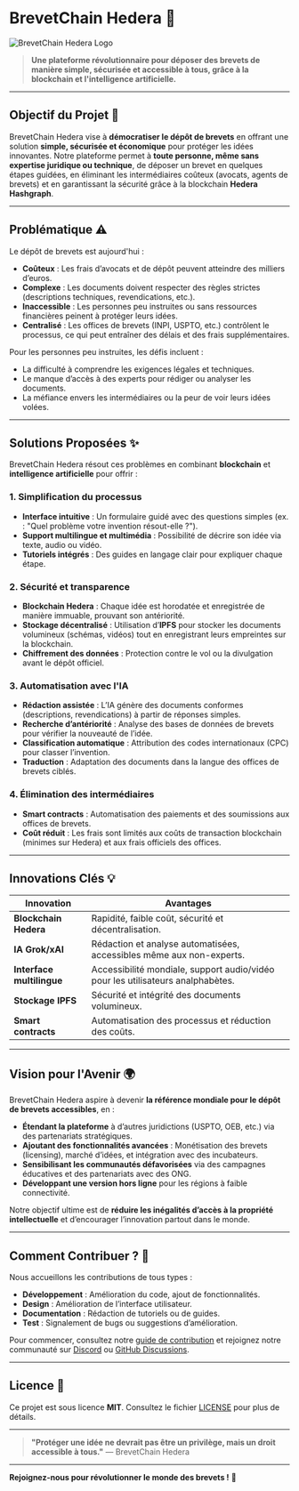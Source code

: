 # **BrevetChain Hedera** 🚀

![BrevetChain Hedera Logo](URL_DU_LOGO)

> **Une plateforme révolutionnaire pour déposer des brevets de manière simple, sécurisée et accessible à tous, grâce à la blockchain et l'intelligence artificielle.**

---

## **Objectif du Projet** 🎯

BrevetChain Hedera vise à **démocratiser le dépôt de brevets** en offrant une solution **simple, sécurisée et économique** pour protéger les idées innovantes. Notre plateforme permet à **toute personne, même sans expertise juridique ou technique**, de déposer un brevet en quelques étapes guidées, en éliminant les intermédiaires coûteux (avocats, agents de brevets) et en garantissant la sécurité grâce à la blockchain **Hedera Hashgraph**.

---

## **Problématique** ⚠️ 

Le dépôt de brevets est aujourd'hui :
- **Coûteux** : Les frais d’avocats et de dépôt peuvent atteindre des milliers d’euros.
- **Complexe** : Les documents doivent respecter des règles strictes (descriptions techniques, revendications, etc.).
- **Inaccessible** : Les personnes peu instruites ou sans ressources financières peinent à protéger leurs idées.
- **Centralisé** : Les offices de brevets (INPI, USPTO, etc.) contrôlent le processus, ce qui peut entraîner des délais et des frais supplémentaires.

Pour les personnes peu instruites, les défis incluent :
- La difficulté à comprendre les exigences légales et techniques.
- Le manque d’accès à des experts pour rédiger ou analyser les documents.
- La méfiance envers les intermédiaires ou la peur de voir leurs idées volées. 

---

## **Solutions Proposées** ✨

BrevetChain Hedera résout ces problèmes en combinant **blockchain** et **intelligence artificielle** pour offrir :

### 1. **Simplification du processus**
- **Interface intuitive** : Un formulaire guidé avec des questions simples (ex. : "Quel problème votre invention résout-elle ?").
- **Support multilingue et multimédia** : Possibilité de décrire son idée via texte, audio ou vidéo.
- **Tutoriels intégrés** : Des guides en langage clair pour expliquer chaque étape.

### 2. **Sécurité et transparence**
- **Blockchain Hedera** : Chaque idée est horodatée et enregistrée de manière immuable, prouvant son antériorité.
- **Stockage décentralisé** : Utilisation d’**IPFS** pour stocker les documents volumineux (schémas, vidéos) tout en enregistrant leurs empreintes sur la blockchain.
- **Chiffrement des données** : Protection contre le vol ou la divulgation avant le dépôt officiel.

### 3. **Automatisation avec l'IA**
- **Rédaction assistée** : L’IA génère des documents conformes (descriptions, revendications) à partir de réponses simples.
- **Recherche d’antériorité** : Analyse des bases de données de brevets pour vérifier la nouveauté de l’idée.
- **Classification automatique** : Attribution des codes internationaux (CPC) pour classer l’invention.
- **Traduction** : Adaptation des documents dans la langue des offices de brevets ciblés.

### 4. **Élimination des intermédiaires**
- **Smart contracts** : Automatisation des paiements et des soumissions aux offices de brevets.
- **Coût réduit** : Les frais sont limités aux coûts de transaction blockchain (minimes sur Hedera) et aux frais officiels des offices.

---

## **Innovations Clés** 💡

| Innovation               | Avantages                                                                 |
|--------------------------|---------------------------------------------------------------------------|
| **Blockchain Hedera**    | Rapidité, faible coût, sécurité et décentralisation.                     |
| **IA Grok/xAI**          | Rédaction et analyse automatisées, accessibles même aux non-experts.     |
| **Interface multilingue**| Accessibilité mondiale, support audio/vidéo pour les utilisateurs analphabètes. |
| **Stockage IPFS**        | Sécurité et intégrité des documents volumineux.                        |
| **Smart contracts**      | Automatisation des processus et réduction des coûts.                   |

---

## **Vision pour l'Avenir** 🌍

BrevetChain Hedera aspire à devenir **la référence mondiale pour le dépôt de brevets accessibles**, en :
- **Étendant la plateforme** à d’autres juridictions (USPTO, OEB, etc.) via des partenariats stratégiques.
- **Ajoutant des fonctionnalités avancées** : Monétisation des brevets (licensing), marché d’idées, et intégration avec des incubateurs.
- **Sensibilisant les communautés défavorisées** via des campagnes éducatives et des partenariats avec des ONG.
- **Développant une version hors ligne** pour les régions à faible connectivité.

Notre objectif ultime est de **réduire les inégalités d’accès à la propriété intellectuelle** et d’encourager l’innovation partout dans le monde.

---

## **Comment Contribuer ?** 🤝

Nous accueillons les contributions de tous types :
- **Développement** : Amélioration du code, ajout de fonctionnalités.
- **Design** : Amélioration de l’interface utilisateur.
- **Documentation** : Rédaction de tutoriels ou de guides.
- **Test** : Signalement de bugs ou suggestions d’amélioration.

Pour commencer, consultez notre [guide de contribution](LIEN_VERS_CONTRIBUTING.md) et rejoignez notre communauté sur [Discord](LIEN_DISCORD) ou [GitHub Discussions](LIEN_DISCUSSIONS).

---

## **Licence** 📜

Ce projet est sous licence **MIT**. Consultez le fichier [LICENSE](LIEN_VERS_LICENSE) pour plus de détails.

---

> **"Protéger une idée ne devrait pas être un privilège, mais un droit accessible à tous."** — BrevetChain Hedera

---
**Rejoignez-nous pour révolutionner le monde des brevets !** 🌟
